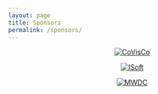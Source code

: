 ```yaml
---
layout: page
title: Sponsors
permalink: /sponsors/
---
```

<center>
<a href="http://covisco.com"><img alt="CoVisCo" src="http://covisco.com/assets/logo_front-86f439fb4d6cace4b66e89c92e761ffd.png" /></a>

<a href="http://isoftdata.com"><img alt="ISoft" src="http://www.isoftdata.com/images/isoftshadow.jpg"></a>


<a href="http://midwestdevchat.com"><img alt="MWDC" src="http://midwestdevchat.com/assets/logo-d2c2e6bec61fff7a1e7cdc9efae07414.png"></a>
  
  </center>
